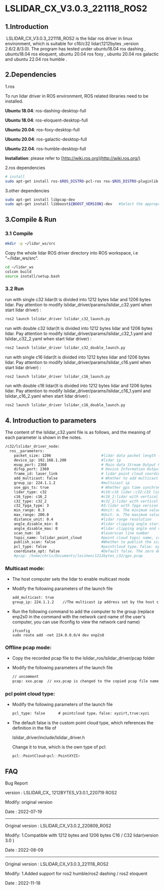 # LSLIDAR_CX_V3.0.3_221118_ROS2

## 1.Introduction
​		LSLIDAR_CX_V3.0.3_221118_ROS2 is the lidar ros driver in linux environment, which is suitable for c16/c32 lidar(1212bytes ,version 2.6/2.8/3.0). The program has  tested under ubuntu18.04 ros dashing , ubuntu18.04 ros eloquent, ubuntu 20.04 ros foxy , ubuntu 20.04 ros galactic and ubuntu 22.04 ros humble .

## 2.Dependencies

1.ros

To run lidar driver in ROS environment, ROS related libraries need to be installed.

**Ubuntu 18.04**: ros-dashing-desktop-full

**Ubuntu 18.04**: ros-eloquent-desktop-full

**Ubuntu 20.04**: ros-foxy-desktop-full

**Ubuntu 20.04**: ros-galactic-desktop-full

**Ubuntu 22.04**: ros-humble-desktop-full

**Installation**: please refer to [http://wiki.ros.org](http://wiki.ros.org/)

2.ros dependencies

```bash
# install
sudo apt-get install ros-$ROS_DISTRO-pcl-ros ros-$ROS_DISTRO-pluginlib  ros-$ROS_DISTRO-pcl-conversions
```

3.other dependencies

~~~bash
sudo apt-get install libpcap-dev
sudo apt-get install libboost${BOOST_VERSION}-dev   #Select the appropriate version
~~~

## 3.Compile & Run

### 3.1 Compile

~~~bash
mkdir -p ~/lidar_ws/src
~~~

Copy the whole lidar ROS driver directory into ROS workspace, i.e "~/lidar_ws/src".

~~~bash
cd ~/lidar_ws
colcon build
source install/setup.bash
~~~

### 3.2 Run

run with single c32 lidar(It is divided into 1212 bytes lidar and 1206 bytes lidar. Pay attention to modify lslidar_driver/params/lslidar_c32.yaml when start  lidar driver) :

~~~bash
ros2 launch lslidar_driver lslidar_c32_launch.py
~~~

run with double c32 lidar(It is divided into 1212 bytes lidar and 1206 bytes lidar. Pay attention to modify lslidar_driver/params/lslidar_c32_1.yaml and  lslidar_c32_2.yaml  when start  lidar  driver) :

~~~bash
ros2 launch lslidar_driver lslidar_c32_double_launch.py
~~~



run with single c16 lidar(It is divided into 1212 bytes lidar and 1206 bytes lidar. Pay attention to modify lslidar_driver/params/lslidar_c16.yaml when start  lidar driver) :

~~~bash
ros2 launch lslidar_driver lslidar_c16_launch.py
~~~

run with double c16 lidar(It is divided into 1212 bytes lidar and 1206 bytes lidar. Pay attention to modify lslidar_driver/params/lslidar_c16_1.yaml and  lslidar_c16_2.yaml  when start lidar  driver) :

~~~bash
ros2 launch lslidar_driver lslidar_c16_double_launch.py
~~~



## 4. Introduction to parameters

The content of the lslidar_c32.yaml file is as follows, and the meaning of each parameter is shown in the notes.

~~~bash
/c32/lslidar_driver_node:
  ros__parameters:
    packet_size: 1206                       #lidar data packet length (bytes)，write 1212 or 1206 
    device_ip: 192.168.1.200                #lidar ip
    msop_port: 2368                         # Main data Stream Output Protocol packet port
    difop_port: 2369                        # Device Information Output Protocol packet port
    frame_id: laser_link                    # lidar point cloud coordinate system name
    add_multicast: false                    # Whether to add multicast
    group_ip: 224.1.1.2                     #multicast ip
    use_gps_ts: true                        # Whether gps time synchronization
    lidar_type: c32                         #c16:c16 lidar；c32:c32 lidar
    c16_type: c16_2                         #c16_2:lidar with vertical angular resolution of 2 degrees，c16_1:lidar with vertical angular resolution of 1.33 degrees
    c32_type: c32_2                         #c32_2:lidar with vertical angular resolution of 1 degrees ，c32_1:lidar with vertical angular resolution of 2 degrees
    c32_fpga_type: 3                        #3:lidar with fpga version 2.7\2.8\3.0 ，2:lidar with fpga version 2.6
    min_range: 0.3                          #Unit: m. The minimum value of the lidar blind area, points smaller than this value are filtered
    max_range: 200.0                        #Unit: m. The maximum value of the lidar blind area, points smaller than this value are filtered
    distance_unit: 0.4                      #lidar range resolution
    angle_disable_min: 0                    #lidar clipping angle start value ，unit:0.01°
    angle_disable_max: 0                    #lidar clipping angle end value ，unit:0.01°
    scan_num: 16                            #laserscan line number
    topic_name: lslidar_point_cloud         #point cloud topic name, can be modified
    publish_scan: false                     #Whether to publish the scan
    pcl_type: false                         #pointcloud type，false: xyzirt,true:xyzi
    coordinate_opt: false                   #Default false. The zero degree angle of the lidar corresponds to the direction of the point cloud
    #pcap: /home/chris/Documents/leishen/1212bytes_c32/gps.pcap                        #Uncomment to read the data from the pcap file, and add the comment to read the data from the lidar
~~~

### Multicast mode:

- The host computer sets the lidar to enable multicast mode

- Modify the following parameters of the launch file

  ~~~xml
  add_multicast: true
  group_ip: 224.1.1.2    //The multicast ip address set by the host computer
  ~~~

- Run the following command to add the computer to the group (replace enp2s0 in the command with the network card name of the user's computer, you can use ifconfig to view the network card name)

  ~~~shell
  ifconfig
  sudo route add -net 224.0.0.0/4 dev enp2s0
  ~~~



### Offline pcap mode:

- Copy the recorded pcap file to the lslidar_ros/lslidar_driver/pcap folder

- Modify the following parameters of the launch file

  ~~~xml
  // uncomment
  pcap: xxx.pcap  // xxx.pcap is changed to the copied pcap file name
  ~~~



###  pcl point cloud type:

- Modify the following parameters of the launch file

  ~~~xml
  pcl_type: false      # pointcloud type，false: xyzirt,true:xyzi
  ~~~

- The default false is the custom point cloud type, which references the definition in the file of

  lslidar_driver/include/lslidar_driver.h

  Change it to true, which is the own type of pcl:

  ~~~c++
  pcl::PointCloud<pcl::PointXYZI>
  ~~~

## FAQ

Bug Report

version : LSLIDAR_CX_ 1212BYTES_V3.0.1_220719 ROS2

Modify:  original version

Date    : 2022-07-19

-------------------------------------------------------------------------------------------------------------------------

Original version : LSLIDAR_CX_V3.0.2_220809_ROS2

Modify:  1.Compatible with 1212 bytes and 1206 bytes C16 / C32 lidar(version 3.0 )

Date    : 2022-08-09

-------------------------

Original version : LSLIDAR_CX_V3.0.3_221118_ROS2

Modify:  1.Added support for ros2 humble/ros2 dashing / ros2 eloquent

Date    : 2022-11-18


